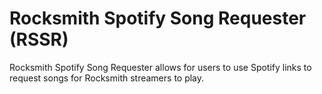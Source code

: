 # Rocksmith Spotify Song Requester (RSSR)

Rocksmith Spotify Song Requester allows for users to use Spotify links to
request songs for Rocksmith streamers to play.